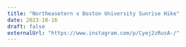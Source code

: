 ```yaml
---
title: "Northeasetern x Boston University Sunrise Hike"
date: 2023-10-16
draft: false
externalUrl: "https://www.instagram.com/p/Cyej2zRusA-/"
---
```

